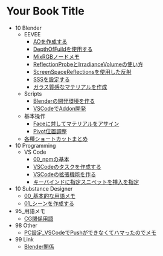# Your Book Title

- 10 Blender
  - EEVEE
    * [AOを作成する](docs/10_Blender/EEVEE/AOを作成する.md)
    * [DepthOfFuildを使用する](docs/10_Blender/EEVEE/DepthOfFuildを使用する.md)
    * [MixRGBノードメモ](docs/10_Blender/EEVEE/MixRGBノードメモ.md)
    * [ReflectionProbeとIrradianceVolumeの使い方](docs/10_Blender/EEVEE/ReflectionProbeとIrradianceVolumeの使い方.md)
    * [ScreenSpaceReflectionsを使用した反射](docs/10_Blender/EEVEE/ScreenSpaceReflectionsを使用した反射.md)
    * [SSSを設定する](docs/10_Blender/EEVEE/SSSを設定する.md)
    * [ガラス質感なマテリアルを作成](docs/10_Blender/EEVEE/ガラス質感なマテリアルを作成.md)
  - Scripts
    * [Blenderの開発環境を作る](docs/10_Blender/Scripts/Blenderの開発環境を作る.md)
    * [VSCodeでAddon開発](docs/10_Blender/Scripts/VSCodeでAddon開発.md)
  - 基本操作
    * [Faceに対してマテリアルをアサイン](docs/10_Blender/基本操作/Faceに対してマテリアルをアサイン.md)
    * [Pivot位置調整](docs/10_Blender/基本操作/Pivot位置調整.md)
  * [各種ショートカットまとめ](docs/10_Blender/各種ショートカットまとめ.md)
- 10 Programming
  - VS Code
    * [00_npmの基本](docs/10_Programming/VSCode/00_npmの基本.md)
    * [VSCodeのタスクを作成する](docs/10_Programming/VSCode/VSCodeのタスクを作成する.md)
    * [VSCodeの拡張機能を作る](docs/10_Programming/VSCode/VSCodeの拡張機能を作る.md)
    * [キーバインドに指定スニペットを挿入を指定](docs/10_Programming/VSCode/キーバインドに指定スニペットを挿入を指定.md)
- 10 Substance Designer
  * [00_基本的な用語メモ](docs/10_SubstanceDesigner/00_基本的な用語メモ.md)
  * [01_シーンを作成する](docs/10_SubstanceDesigner/01_シーンを作成する.md)
- 95_用語メモ
  * [CG関係用語](docs/95_用語メモ/CG関係用語.md)
- 98 Other
  * [PC設定_VSCodeでPushができなくてハマったのでメモ](docs/98_Other/PC設定_VSCodeでPushができなくてハマったのでメモ.md)
- 99 Link
  * [Blender関係](docs/99_Link/Blender関係.md)
